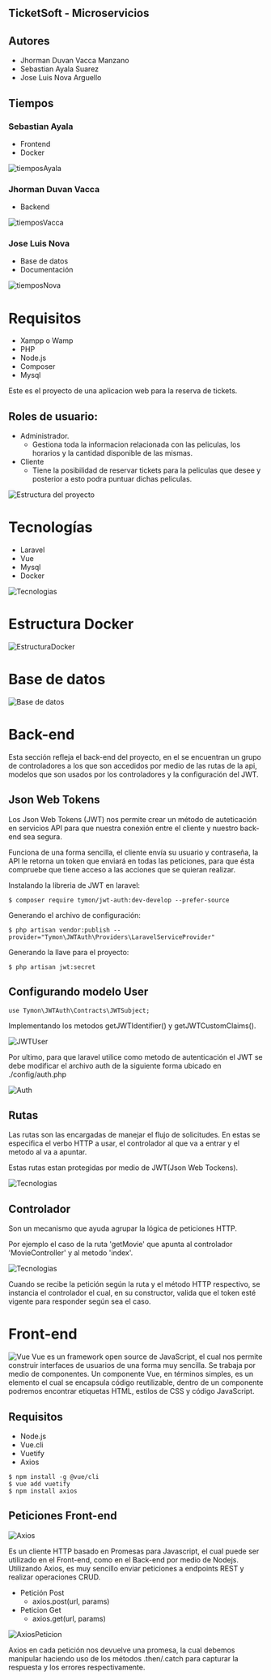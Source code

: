 ## TicketSoft - Microservicios

## Autores
- Jhorman Duvan Vacca Manzano
- Sebastian Ayala Suarez
- Jose Luis Nova Arguello

## Tiempos

### Sebastian Ayala
- Frontend
- Docker

![tiemposAyala](./public/img/tiempos_ayala.PNG)

### Jhorman Duvan Vacca
- Backend

![tiemposVacca](./public/img/tiempos_vacca.PNG)

### Jose Luis Nova
- Base de datos
- Documentación

![tiemposNova](./public/img/tiempos_nova.PNG)

# Requisitos
- Xampp o Wamp
- PHP
- Node.js
- Composer
- Mysql

Este es el proyecto de una aplicacion web para la reserva de tickets.

## Roles de usuario:
- Administrador.
    - Gestiona toda la informacion relacionada con las peliculas, los horarios y la cantidad disponible de las mismas.
- Cliente
    - Tiene la posibilidad de reservar tickets para la peliculas que desee y posterior a esto podra puntuar dichas peliculas.

![Estructura del proyecto](./public/img/EstructuraProyecto2.PNG)

# Tecnologías

- Laravel
- Vue
- Mysql
- Docker

![Tecnologias](./public/img/Tecnologias2.PNG)

# Estructura Docker
![EstructuraDocker](./public/img/EstructuraDocker.png)

# Base de datos
![Base de datos](./public/img/BaseDeDatos.PNG)

# Back-end
Esta sección refleja el back-end del proyecto, en el se encuentran un grupo de controladores a los que son accedidos por medio de las rutas de la api, modelos que son usados por los controladores y la configuración del JWT.

## Json Web Tokens
Los Json Web Tokens (JWT) nos permite crear un método de auteticación en servicios API para que nuestra conexión entre el cliente y nuestro back-end sea segura. 

Funciona de una forma sencilla, el cliente envía su usuario y contraseña, la API le retorna un token que enviará en todas las peticiones, para que ésta compruebe que tiene acceso a las acciones que se quieran realizar.

Instalando la libreria de JWT en laravel:
```
$ composer require tymon/jwt-auth:dev-develop --prefer-source
```
Generando el archivo de configuración:
```
$ php artisan vendor:publish --provider="Tymon\JWTAuth\Providers\LaravelServiceProvider"
```
Generando la llave para el proyecto:
```
$ php artisan jwt:secret
```

## Configurando modelo User
```
use Tymon\JWTAuth\Contracts\JWTSubject;
```
Implementando los metodos getJWTIdentifier() y getJWTCustomClaims().

![JWTUser](./public/img/JWTUser.PNG)

Por ultimo, para que laravel utilice como metodo de autenticación el JWT se debe modificar el archivo auth de la siguiente forma ubicado en ./config/auth.php

![Auth](./public/img/Auth.jpeg)

## Rutas
Las rutas son las encargadas de manejar el flujo de solicitudes. En estas se especifica el verbo HTTP a usar, el controlador al que va a entrar y el metodo al va a apuntar.

Estas rutas estan protegidas por medio de JWT(Json Web Tockens).

![Tecnologias](./public/img/Api.PNG)

## Controlador
Son un mecanismo que ayuda agrupar la lógica de peticiones HTTP. 

Por ejemplo el caso de la ruta 'getMovie' que apunta al controlador 'MovieController' y al metodo 'index'.

![Tecnologias](./public/img/Controller.PNG)

Cuando se recibe la petición según la ruta y el método HTTP respectivo, se instancia el controlador el cual, en su constructor, valida que el token esté vigente para responder según sea el caso.

# Front-end
![Vue](./public/img/vue.png)
Vue es un framework open source de JavaScript, el cual nos permite construir interfaces de usuarios de una forma muy sencilla. Se trabaja por medio de componentes. Un componente Vue, en términos simples, es un elemento el cual se encapsula código reutilizable, dentro de un componente podremos encontrar etiquetas HTML, estilos de CSS y código JavaScript.

## Requisitos
- Node.js
- Vue.cli
- Vuetify
- Axios
```
$ npm install -g @vue/cli
$ vue add vuetify
$ npm install axios
```
## Peticiones Front-end
![Axios](./public/img/axios.png)

Es un cliente HTTP basado en Promesas para Javascript, el cual puede ser utilizado en el Front-end, como en el Back-end por medio de Nodejs. Utilizando Axios, es muy sencillo enviar peticiones a endpoints REST y realizar operaciones CRUD. 
- Petición Post
    - axios.post(url, params)
- Peticion Get
    - axios.get(url, params)

![AxiosPeticion](./public/img/axiosPeticion.PNG)

Axios en cada petición nos devuelve una promesa, la cual debemos manipular haciendo uso de los métodos .then/.catch para capturar la respuesta y los errores respectivamente.
